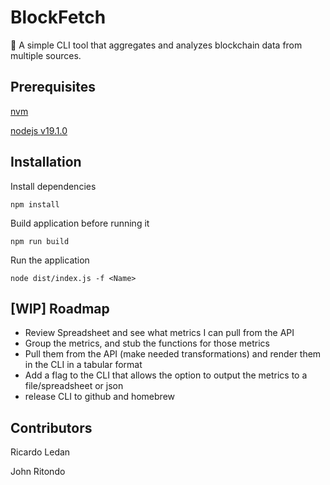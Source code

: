 # BlockFetch

🐾 A simple CLI tool that aggregates and analyzes blockchain data from multiple sources.

## Prerequisites

[nvm](https://github.com/nvm-sh/nvm)

[nodejs v19.1.0](https://nodejs.org/en)

## Installation

Install dependencies

`npm install`

Build application before running it

`npm run build`

Run the application

`node dist/index.js -f <Name>`

## [WIP] Roadmap

* Review Spreadsheet and see what metrics I can pull from the API
* Group the metrics, and stub the functions for those metrics
* Pull them from the API (make needed transformations) and render them in the CLI in a tabular format
* Add a flag to the CLI that allows the option to output the metrics to a file/spreadsheet or json
* release CLI to github and homebrew 

## Contributors 

Ricardo Ledan

John Ritondo
